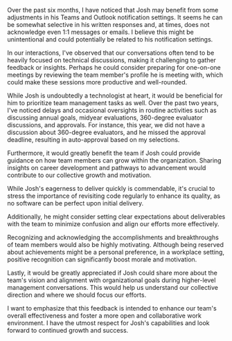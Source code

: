 Over the past six months, I have noticed that Josh may benefit from some adjustments in his Teams and Outlook notification settings. It seems he can be somewhat selective in his written responses and, at times, does not acknowledge even 1:1 messages or emails. I believe this might be unintentional and could potentially be related to his notification settings.

In our interactions, I've observed that our conversations often tend to be heavily focused on technical discussions, making it challenging to gather feedback or insights. Perhaps he could consider preparing for one-on-one meetings by reviewing the team member's profile he is meeting with, which could make these sessions more productive and well-rounded.

While Josh is undoubtedly a technologist at heart, it would be beneficial for him to prioritize team management tasks as well. Over the past two years, I've noticed delays and occasional oversights in routine activities such as discussing annual goals, midyear evaluations, 360-degree evaluator discussions, and approvals. For instance, this year, we did not have a discussion about 360-degree evaluators, and he missed the approval deadline, resulting in auto-approval based on my selections.

Furthermore, it would greatly benefit the team if Josh could provide guidance on how team members can grow within the organization. Sharing insights on career development and pathways to advancement would contribute to our collective growth and motivation.

While Josh's eagerness to deliver quickly is commendable, it's crucial to stress the importance of revisiting code regularly to enhance its quality, as no software can be perfect upon initial delivery.

Additionally, he might consider setting clear expectations about deliverables with the team to minimize confusion and align our efforts more effectively.

Recognizing and acknowledging the accomplishments and breakthroughs of team members would also be highly motivating. Although being reserved about achievements might be a personal preference, in a workplace setting, positive recognition can significantly boost morale and motivation.

Lastly, it would be greatly appreciated if Josh could share more about the team's vision and alignment with organizational goals during higher-level management conversations. This would help us understand our collective direction and where we should focus our efforts.

I want to emphasize that this feedback is intended to enhance our team's overall effectiveness and foster a more open and collaborative work environment. I have the utmost respect for Josh's capabilities and look forward to continued growth and success.
